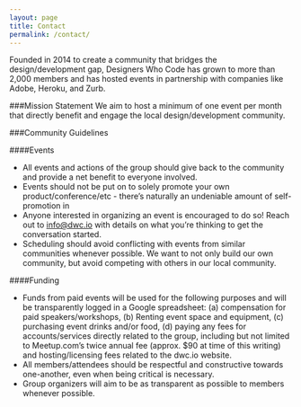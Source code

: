 ```yaml
---
layout: page
title: Contact
permalink: /contact/
---
```


Founded in 2014 to create a community that bridges the design/development gap, Designers Who Code has grown to more than 2,000 members and has hosted events in partnership with companies like Adobe, Heroku, and Zurb. 

###Mission Statement
We aim to host a minimum of one event per month that directly benefit and engage the local design/development community.

###Community Guidelines

####Events

* All events and actions of the group should give back to the community and provide a net benefit to everyone involved.
* Events should not be put on to solely promote your own product/conference/etc - there’s naturally an undeniable amount of self-promotion in
* Anyone interested in organizing an event is encouraged to do so! Reach out to info@dwc.io with details on what you’re thinking to get the conversation started.
* Scheduling should avoid conflicting with events from similar communities whenever possible. We want to not only build our own community, but avoid competing with others in our local community.

####Funding

* Funds from paid events will be used for the following purposes and will be transparently logged in a Google spreadsheet: (a) compensation for paid speakers/workshops, (b) Renting event space and equipment, (c) purchasing event drinks and/or food, (d) paying any fees for accounts/services directly related to the group, including but not limited to Meetup.com’s twice annual fee (approx. $90 at time of this writing) and hosting/licensing fees related to the dwc.io website.
* All members/attendees should be respectful and constructive towards one-another, even when being critical is necessary.
* Group organizers will aim to be as transparent as possible to members whenever possible.